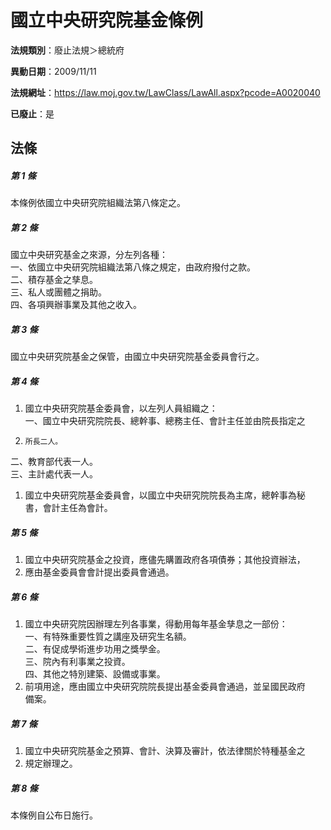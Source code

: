 # 國立中央研究院基金條例

**法規類別**：廢止法規＞總統府

**異動日期**：2009/11/11  

**法規網址**：https://law.moj.gov.tw/LawClass/LawAll.aspx?pcode=A0020040

**已廢止**：是



## 法條
##### 第 1 條
本條例依國立中央研究院組織法第八條定之。

##### 第 2 條
國立中央研究基金之來源，分左列各種：  
一、依國立中央研究院組織法第八條之規定，由政府撥付之款。  
二、積存基金之孳息。  
三、私人或團體之捐助。  
四、各項興辦事業及其他之收入。  

##### 第 3 條
國立中央研究院基金之保管，由國立中央研究院基金委員會行之。

##### 第 4 條
1. 國立中央研究院基金委員會，以左列人員組織之：  
一、國立中央研究院院長、總幹事、總務主任、會計主任並由院長指定之
1.     所長二人。  
二、教育部代表一人。  
三、主計處代表一人。
1. 國立中央研究院基金委員會，以國立中央研究院院長為主席，總幹事為秘  
書，會計主任為會計。

##### 第 5 條
1. 國立中央研究院基金之投資，應儘先購置政府各項債券；其他投資辦法，
1. 應由基金委員會會計提出委員會通過。

##### 第 6 條
1. 國立中央研究院因辦理左列各事業，得動用每年基金孳息之一部份：  
一、有特殊重要性質之講座及研究生名額。  
二、有促成學術進步功用之獎學金。  
三、院內有利事業之投資。  
四、其他之特別建築、設備或事業。
1. 前項用途，應由國立中央研究院院長提出基金委員會通過，並呈國民政府  
備案。

##### 第 7 條
1. 國立中央研究院基金之預算、會計、決算及審計，依法律關於特種基金之
1. 規定辦理之。

##### 第 8 條
本條例自公布日施行。


